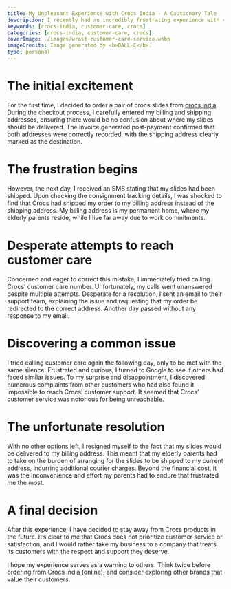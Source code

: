 ```yaml
---
title: My Unpleasant Experience with Crocs India - A Cautionary Tale
description: I recently had an incredibly frustrating experience with crocs India, which I feel compelled to share as a cautionary tale for anyone considering making a purchase from their website.
keywords: [crocs-india, customer-care, crocs]
categories: [crocs-india, customer-care, crocs]
coverImage: ./images/wrost-customer-care-service.webp
imageCredits: Image generated by <b>DALL-E</b>.
type: personal
---
```


# The initial excitement

For the first time, I decided to order a pair of crocs slides from <a href="https://www.crocs.in/" target="_blank">crocs india</a>. During the checkout process, I carefully entered my billing and shipping addresses, ensuring there would be no confusion about where my slides should be delivered. The invoice generated post-payment confirmed that both addresses were correctly recorded, with the shipping address clearly marked as the destination.

# The frustration begins

However, the next day, I received an SMS stating that my slides had been shipped. Upon checking the consignment tracking details, I was shocked to find that Crocs had shipped my order to my billing address instead of the shipping address. My billing address is my permanent home, where my elderly parents reside, while I live far away due to work commitments.

# Desperate attempts to reach customer care

Concerned and eager to correct this mistake, I immediately tried calling Crocs’ customer care number. Unfortunately, my calls went unanswered despite multiple attempts. Desperate for a resolution, I sent an email to their support team, explaining the issue and requesting that my order be redirected to the correct address. Another day passed without any response to my email.

# Discovering a common issue

I tried calling customer care again the following day, only to be met with the same silence. Frustrated and curious, I turned to Google to see if others had faced similar issues. To my surprise and disappointment, I discovered numerous complaints from other customers who had also found it impossible to reach Crocs’ customer support. It seemed that Crocs’ customer service was notorious for being unreachable.

# The unfortunate resolution

With no other options left, I resigned myself to the fact that my slides would be delivered to my billing address. This meant that my elderly parents had to take on the burden of arranging for the slides to be shipped to my current address, incurring additional courier charges. Beyond the financial cost, it was the inconvenience and effort my parents had to endure that frustrated me the most.

# A final decision

After this experience, I have decided to stay away from Crocs products in the future. It’s clear to me that Crocs does not prioritize customer service or satisfaction, and I would rather take my business to a company that treats its customers with the respect and support they deserve.

I hope my experience serves as a warning to others. Think twice before ordering from Crocs India (online), and consider exploring other brands that value their customers.